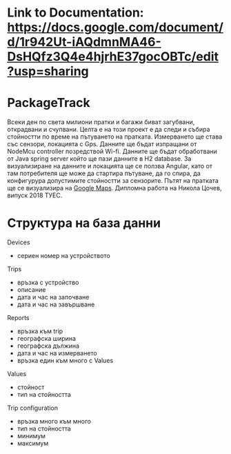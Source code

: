 # Link to Documentation: https://docs.google.com/document/d/1r942Ut-iAQdmnMA46-DsHQfz3Q4e4hjrhE37gocOBTc/edit?usp=sharing
# PackageTrack
Всеки ден по света милиони пратки и багажи биват загубвани, открадвани и счупвани. Целта е на този проект е да следи и събира стойностти по време на пътуването на пратката. Измерването ще става със сензори, локацията с Gps. Данните ще бъдат изпращани от NodeMcu controller позредствой Wi-fi. Данните ще бъдат обработвани от Java spring server който ще пази данните в H2 database. За визуализиране на данните и локацията ще се ползва Angular, като от там потребителя ще може да стартира пътуване, да го спира, да конфигурура допустимите стойностти за сензорите. Пътят на пратката ще се визуализира на [Google Maps](https://www.google.com/maps). 
Дипломна работа на Никола Цочев, випуск 2018 ТУЕС.
# Структура на база данни 

Devices
- сериен номер на устройството

Trips
- връзка с устройство
- описание
- дата и час на започване 
- дата и час на завършване

Reports
- връзка към trip
- географска ширина
- географска дължина
- дата и час на измерването 
- връзка един към много с Values

Values
- стойност 
- тип на стойността

Trip configuration
- връзка много към много 
- тип на стойността
- минимум
- максимум

